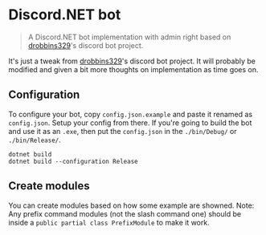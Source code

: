 # Discord.NET bot

> A Discord.NET bot implementation with admin right based on [drobbins329](https://github.com/drobbins329/Discord.Net-V3-Bot-Tutorial)'s discord bot project.

It's just a tweak from [drobbins329](https://github.com/drobbins329/Discord.Net-V3-Bot-Tutorial)'s discord bot project. It will probably be modified and given a bit more thoughts on implementation as time goes on.

## Configuration

To configure your bot, copy `config.json.example` and paste it renamed as `config.json`.
Setup your config from there.
If you're going to build the bot and use it as an `.exe`, then put the `config.json` in the `./bin/Debug/` or `./bin/Release/`.
```terminal
dotnet build
dotnet build --configuration Release
```

## Create modules

You can create modules based on how some example are showned.
Note: Any prefix command modules (not the slash command one) should be inside a `public partial class PrefixModule` to make it work.